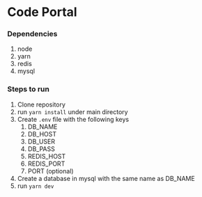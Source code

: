 # Code Portal

### Dependencies
1. node
2. yarn
3. redis
4. mysql

### Steps to run
1. Clone repository
2. run `yarn install` under main directory
3. Create `.env` file with the following keys
	1. DB_NAME
	2. DB_HOST
	3. DB_USER
	4. DB_PASS
	5. REDIS_HOST
	6. REDIS_PORT
	7. PORT (optional)
4. Create a database in mysql with the same name as DB_NAME
5. run `yarn dev`
